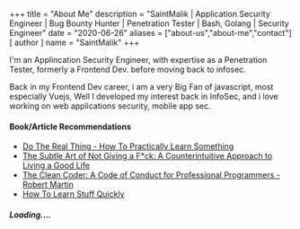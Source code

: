 +++
title = "About Me"
description = "SaintMalik | Application Security Engineer | Bug Bounty Hunter | Penetration Tester | Bash, Golang | Security Engineer"
date = "2020-06-26"
aliases = ["about-us","about-me","contact"]
[ author ]
  name = "SaintMalik"
+++


I'm an Applincation Security Engineer, with expertise as a Penetration Tester, formerly a Frontend Dev. before moving back to infosec.

Back in my Frontend Dev career, i am a very Big Fan of javascript, most especially Vuejs, Well I developed my interest back in InfoSec, and i love working on web applications security, mobile app sec.

#### Book/Article Recommendations
- [Do The Real Thing - How To Practically Learn Something](https://www.scotthyoung.com/blog/2020/0504/do-the-real-thing)
- [The Subtle Art of Not Giving a F*ck: A Counterintuitive Approach to Living a Good Life](https://www.amazon.com/Subtle-Art-Not-Giving-Counterintuitive/dp/0062457713)
- [The Clean Coder: A Code of Conduct for Professional Programmers - Robert Martin](https://www.amazon.com/Clean-Coder-Conduct-Professional-Programmers/dp/013708107)
- [How To Learn Stuff Quickly](https://www.joshwcomeau.com/blog/how-to-learn-stuff-quickly/)

<!-- - [Computer Science Distilled: Learn The Art Of Solving Computational Problems - Wladston Ferreira Filho](https://www.amazon.com/Computer-Science-Distilled-Computational-Problems/dp/0997316020) -->

##### Loading....
